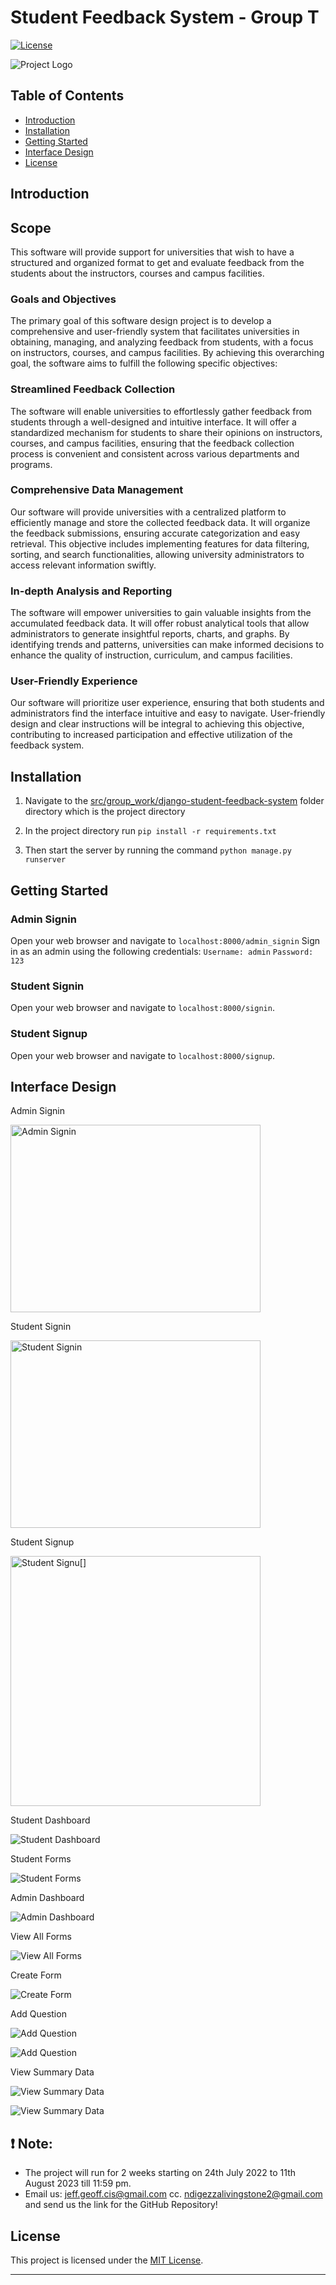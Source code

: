 # Student Feedback System - Group T

[![License](https://img.shields.io/badge/License-MIT-blue.svg)](https://opensource.org/licenses/MIT)

![Project Logo](Recess_Project/resources/images/logo.png)

## Table of Contents

- [Introduction](#introduction)
- [Installation](#installation)
- [Getting Started](#getting-started)
- [Interface Design](#interface-design)
- [License](#license)

## Introduction

## Scope

This software will provide support for universities that wish to have a structured and organized format to get and evaluate feedback from the students about the instructors, courses and campus facilities.

### Goals and Objectives

The primary goal of this software design project is to develop a comprehensive and user-friendly system that facilitates universities in obtaining, managing, and analyzing feedback from students, with a focus on instructors, courses, and campus facilities. By achieving this overarching goal, the software aims to fulfill the following specific objectives:

### Streamlined Feedback Collection

The software will enable universities to effortlessly gather feedback from students through a well-designed and intuitive interface. It will offer a standardized mechanism for students to share their opinions on instructors, courses, and campus facilities, ensuring that the feedback collection process is convenient and consistent across various departments and programs.

### Comprehensive Data Management


Our software will provide universities with a centralized platform to efficiently manage and store the collected feedback data. It will organize the feedback submissions, ensuring accurate categorization and easy retrieval. This objective includes implementing features for data filtering, sorting, and search functionalities, allowing university administrators to access relevant information swiftly.

### In-depth Analysis and Reporting

The software will empower universities to gain valuable insights from the accumulated feedback data. It will offer robust analytical tools that allow administrators to generate insightful reports, charts, and graphs. By identifying trends and patterns, universities can make informed decisions to enhance the quality of instruction, curriculum, and campus facilities.

### User-Friendly Experience

Our software will prioritize user experience, ensuring that both students and administrators find the interface intuitive and easy to navigate. User-friendly design and clear instructions will be integral to achieving this objective, contributing to increased participation and effective utilization of the feedback system.


## Installation

1. Navigate to the [src/group_work/django-student-feedback-system](Recess_Project/src/group_work/django-student-feedback-system) folder directory which is the project directory

2. In the project directory run `pip install -r requirements.txt`

3. Then start the server by running the command `python manage.py runserver`

## Getting Started

### Admin Signin

Open your web browser and navigate to `localhost:8000/admin_signin`
Sign in as an admin using the following credentials:
`Username: admin`
`Password: 123`

### Student Signin

Open your web browser and navigate to `localhost:8000/signin`.

### Student Signup

Open your web browser and navigate to `localhost:8000/signup`.

## Interface Design

Admin Signin

<img src="Recess_Project/resources/images/admin_signin.png" alt="Admin Signin" width="400" height="300">


Student Signin

<img src="Recess_Project/resources/images/student_signin.png" alt="Student Signin" width="400" height="300">

Student Signup

<img src="Recess_Project/resources/images/student_signup.png" alt="Student Signu[]" width="400" height="400">


Student Dashboard

![Student Dashboard](Recess_Project/resources/images/student_dashboard.png)

Student Forms

![Student Forms](Recess_Project/resources/images/student_forms.png)

Admin Dashboard

![Admin Dashboard](Recess_Project/resources/images/admin_dashboard.png)



View All Forms

![View All Forms](Recess_Project/resources/images/view_all_forms.png)

Create Form

![Create Form](Recess_Project/resources/images/create_form.png)

Add Question

![Add Question](Recess_Project/resources/images/add_question1.png)

![Add Question](Recess_Project/resources/images/add_question2.png)

View Summary Data

![View Summary Data](Recess_Project/resources/images/view_summary_data1.png)

![View Summary Data](Recess_Project/resources/images/view_summary_data2.png)




## ❗️ Note:

- The project will run for 2 weeks starting on 24th July 2022 to 11th August 2023 till 11:59 pm.
- Email us: jeff.geoff.cis@gmail.com cc. ndigezzalivingstone2@gmail.com and send us the link for the GitHub Repository!


## License

This project is licensed under the [MIT License](./LICENSE). 

---
